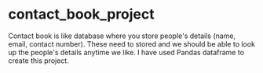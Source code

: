 # contact_book_project
Contact book is like database where you store people's details (name, email, contact number). These need to stored and we should be able to look up the people's details anytime we like. I have used Pandas dataframe to create this project.
